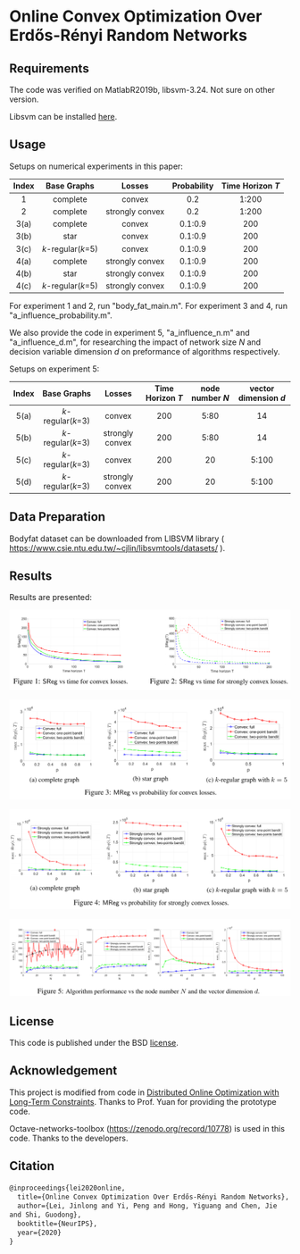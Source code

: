 

# Online Convex Optimization Over Erdős-Rényi Random Networks

[^_^]: # (This repository is the official implementation of [Online Convex Optimization Over Erdős-Rényi Random Networks].)


## Requirements

The code was verified on MatlabR2019b, libsvm-3.24. Not sure on other version.

Libsvm can be installed [here](https://www.csie.ntu.edu.tw/~cjlin/libsvm/).



## Usage

Setups on numerical experiments in this paper:


| Index        | Base Graphs | Losses  | Probability |  Time Horizon *T*
| :------: | :------: | :------: | :--------------: | :--------------: |
| 1   |     complete      |      convex      | 0.2 | 1:200
| 2   |     complete      |      strongly convex      | 0.2 | 1:200
| 3(a)   |     complete      |      convex      | 0.1:0.9 | 200
| 3(b)   |     star      |      convex      | 0.1:0.9 | 200
| 3(c)   |     *k*-regular(*k*=5)      |      convex      | 0.1:0.9 | 200
| 4(a)   |     complete      |      strongly convex      | 0.1:0.9 | 200
| 4(b)   |     star      |      strongly convex      | 0.1:0.9 | 200
| 4(c)   |     *k*-regular(*k*=5)      |      strongly convex      | 0.1:0.9 | 200

For experiment 1 and 2, run "body_fat_main.m". For experiment 3 and 4, run "a_influence_probability.m".

We also provide the code in experiment 5, "a_influence_n.m" and "a_influence_d.m", for researching the impact of network size *N* and decision variable dimension *d* on preformance of algorithms respectively.

Setups on experiment 5:

| Index        | Base Graphs | Losses |  Time Horizon *T* | node number *N*  | vector dimension *d*
| :------: | :------: | :------: | :--------------: | :--------------: | :--------------: |
| 5(a)   |     *k*-regular(*k*=3)      |      convex    | 200 | 5:80 | 14
| 5(b)   |     *k*-regular(*k*=3)      |     strongly convex    | 200 | 5:80 | 14
| 5(c)   |     *k*-regular(*k*=3)      |      convex    | 200 | 20 | 5:100
| 5(d)   |     *k*-regular(*k*=3)      |     strongly convex    | 200 | 20 | 5:100

## Data Preparation

Bodyfat dataset can be downloaded from LIBSVM library ( https://www.csie.ntu.edu.tw/~cjlin/libsvmtools/datasets/ ).


## Results


Results are presented:


![avatar](https://raw.githubusercontent.com/TJ2020Lab/Online-Convex-Optimization/main/pic/1%262.png)


![avatar](https://raw.githubusercontent.com/TJ2020Lab/Online-Convex-Optimization/main/pic/3.png)


![avatar](https://raw.githubusercontent.com/TJ2020Lab/Online-Convex-Optimization/main/pic/4.png)


![avatar](https://raw.githubusercontent.com/TJ2020Lab/Online-Convex-Optimization/main/pic/5.png)


## License

This code is published under the BSD [license](http://strategic.mit.edu/docs/matlab_networks/license.txt).


## Acknowledgement

This project is modified from code in  [Distributed Online Optimization with Long-Term Constraints](https://arxiv.org/abs/1912.09705). Thanks to Prof. Yuan for providing the prototype code.

Octave-networks-toolbox (https://zenodo.org/record/10778) is used in this code. Thanks to the developers.

## Citation

```
@inproceedings{lei2020online,
  title={Online Convex Optimization Over Erdős-Rényi Random Networks},
  author={Lei, Jinlong and Yi, Peng and Hong, Yiguang and Chen, Jie and Shi, Guodong},
  booktitle={NeurIPS},
  year={2020}
}
```
